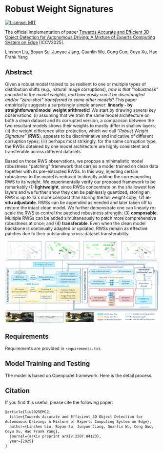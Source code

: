 <!-- 1 -->
# Robust Weight Signatures
[![License: MIT](https://img.shields.io/badge/License-MIT-green.svg)](https://opensource.org/licenses/MIT)

The official implementation of paper [Towards Accurate and Efficient 3D Object Detection for Autonomous Driving: A Mixture of Experts Computing System on Edge](https://arxiv.org/abs/2507.04123) [ICCV2025].

Linshen Liu, Boyan Su, Junyue Jiang, Guanlin Wu, Cong Guo, Ceyu Xu, Hao Frank Yang

<!-- 2 abstract 这里是 abstract  --> 
## Abstract
Given a robust model trained to be resilient to one or multiple types of distribution shifts (e.g., natural image corruptions), *how is that "robustness" encoded in the model weights, and how easily can it be disentangled and/or "zero-shot" transferred to some other models*? This paper empirically suggests a surprisingly simple answer: **linearly - by straightforward model weight arithmetic**! We start by drawing several key observations: (i) assuming that we train the same model architecture on both a clean dataset and its corrupted version, a comparison between the two resultant models shows their weights to mostly differ in shallow layers; (ii) the weight difference after projection, which we call *"Robust Weight Signature"* (**RWS**), appears to be discriminative and indicative of different corruption types; (iii) perhaps most strikingly, for the same corruption type, the RWSs obtained by one model architecture are highly consistent and transferable across different datasets. 

Based on those RWS observations, we propose a minimalistic model robustness "patching" framework that carries a model trained on clean data together with its pre-extracted RWSs. In this way, injecting certain robustness to the model is reduced to directly adding the corresponding RWS to its weight. We experimentally verify our proposed framework to be remarkably (1) **lightweight**. since RWSs concentrate on the shallowest few layers and we further show they can be painlessly quantized, storing an RWS is up to 13 x more compact than storing the full weight copy; (2) **in-situ adjustable**. RWSs can be appended as needed and later taken off to restore the intact clean model. We further demonstrate one can linearly re-scale the RWS to control the patched robustness strength; (3) **composable**. Multiple RWSs can be added simultaneously to patch more comprehensive robustness at once; and (4) **transferable**. Even when the clean model backbone is continually adapted or updated, RWSs remain as effective patches due to their outstanding cross-dataset transferability.
<!-- 3 here is the figure  -->  
![avatar](framework.png)

<!-- 4 here is the installation requirement  -->   
## Requirements
Requirements are provided in ``requirements.txt``.

<!-- 5 这里是安装和训练的代码  -->   
## Model Training and Testing
The model is based on Openpcdet framework. Here is the detail process. 
<!-- Models preparation - standard models.
```
python train_corruption.py \
    --pretrained --lr 0.01 \
    --dataset <dataset> --arch <arch> \
    --data <training data> --std_data <standard data> \
    --pretrained_path <pre-trained model path> --save_dir <path for checkpoint>
```

Models preparation - robust models.
```
python train_corruption.py \
    --pretrained --lr 0.01 \
    --dataset <dataset> --arch <arch> --corruption <corruption type> \
    --data <training data> --std_data <standard data> \
    --pretrained_path <pre-trained model path> --save_dir <path for checkpoint>
```

RWS extraction and Model Patching.
```
python model_patching.py --keep_num <num of layers used> --dataset <dataset> --arch <arch> \
        --corruption <corruption type> --serverity <severity level> --data <std testing data> --corruption_data <corrupted testing data>
        --corruption_model_root <root to store all robust models> \
        --base_model <root to base model> --pretrained <root to pretrained model --save_log <path to save log>
``` -->
<!-- 6 here is the install and training code  --> 
## Citation
If you find this useful, please cite the following paper:
```
@article{liu2025EMC2,
  title={Towards Accurate and Efficient 3D Object Detection for Autonomous Driving: A Mixture of Experts Computing System on Edge},
  author={Linshen Liu, Boyan Su, Junyue Jiang, Guanlin Wu, Cong Guo, Ceyu Xu, Hao Frank Yang},
  journal={arXiv preprint arXiv:2507.04123},
  year={2025}
}
```